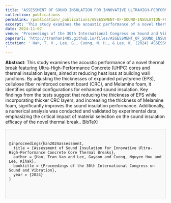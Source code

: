 ```yaml
---
title: "ASSESSMENT OF SOUND INSULATION FOR INNOVATIVE ULTRAHIGH-PERFORMANCE CONCRETE CORE THERMAL BREAKS"
collection: publications
permalink: /publication/_publications/ASSESSMENT-OF-SOUND-INSULATION-FOR-INNOVATIVE
excerpt: 'This study examines the acoustic performance of a novel thermal break featuring Ultra-High-Performance Concrete (UHPC) cores and thermal insulation layers, aimed at reducing heat loss at building wall junctions.'
date: 2024-11-07
venue: 'Proceedings of the 30th International Congress on Sound and Vibration'
paperurl: 'http://tranhan1405.github.io/files/ASSESSMENT_OF_SOUND_INSULATION_FOR_INNOVATIVE.pdf'
citation: ' Han, T. V., Lee, G., Cuong, N. H., & Lee, K. (2024) ASSESSMENT OF SOUND INSULATION FOR INNOVATIVE ULTRA-HIGH-PERFORMANCE CONCRETE CORE THERMAL BREAKS. Proceedings of the 30th International Congress on Sound and Vibration, Amsterdam, Netherlands,
'
---
```

**Abstract**: This study examines the acoustic performance of a novel thermal break featuring Ultra-High-Performance Concrete (UHPC) cores and thermal insulation layers, aimed at reducing heat loss at building wall junctions. By adjusting the thicknesses of expanded polystyrene (EPS), cellulose fiber reinforced cement board (CRC), and Melamine foam, it identifies optimal configurations for enhanced sound insulation. Key findings from the tests suggest that reducing the thickness of EPS while incorporating thicker CRC layers, and increasing the thickness of Melamine foam, significantly improves the sound insulation performance. Additionally, a numerical analysis was conducted and validated by experimental data, emphasizing the critical impact of material selection on the sound insulation efficacy of the novel thermal break..
BibTeX: 
  <div style="border: 1px solid #ddd; padding: 10px; background-color: #f9f9f9;">
  <pre><code>
@inproceedings{han2024assessment,
  title = {Assessment of Sound Insulation for Innovative Ultra-High-Performance Concrete Core Thermal Breaks},
  author = {Han, Tran Van and Lee, Gayoon and Cuong, Nguyen Huu and Lee, Kihak},
  booktitle = {Proceedings of the 30th International Congress on Sound and Vibration},
  year = {2024}
}

  </code></pre>
  </div>



